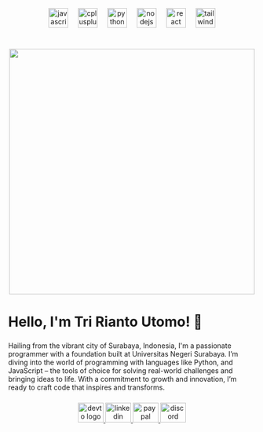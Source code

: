 <div align="center">
  <img src="https://skillicons.dev/icons?i=js" height="40" alt="javascript logo"  />
  <img width="12" />
  <img src="https://skillicons.dev/icons?i=cpp" height="40" alt="cplusplus logo"  />
  <img width="12" />
  <img src="https://skillicons.dev/icons?i=py" height="40" alt="python logo"  />
  <img width="12" />
  <img src="https://skillicons.dev/icons?i=nodejs" height="40" alt="nodejs logo"  />
  <img width="12" />
  <img src="https://skillicons.dev/icons?i=react" height="40" alt="react logo"  />
  <img width="12" />
  <img src="https://skillicons.dev/icons?i=tailwind" height="40" alt="tailwindcss logo"  />
</div>

###

<br clear="both">



<div align="center">
  <img height="500" src="https://i.postimg.cc/vBGCGCyp/115738951-p0-5.png"  />
</div>

###

<h1 align="left">Hello, I'm Tri Rianto Utomo! 🌟</h1>

###

<b1 align="left">Hailing from the vibrant city of Surabaya, Indonesia, I'm a passionate programmer with a foundation built at Universitas Negeri Surabaya. I’m diving into the world of programming with languages like Python, and JavaScript – the tools of choice for solving real-world challenges and bringing ideas to life. With a commitment to growth and innovation, I’m ready to craft code that inspires and transforms.</h3>

###

<div align="center">
  <a href="https://dev.to/flamesunderamoonlitsky" target="_blank">
    <img src="https://raw.githubusercontent.com/maurodesouza/profile-readme-generator/master/src/assets/icons/social/devto/default.svg" width="52" height="40" alt="devto logo"  />
  </a>
  <a href="https://www.linkedin.com/in/tri-r-utomo-9746b1336/">
    <img src="https://raw.githubusercontent.com/maurodesouza/profile-readme-generator/master/src/assets/icons/social/linkedin/default.svg" width="52" height="40" alt="linkedin logo"  />
  <a href="https://paypal.me/tririantou?country.x=ID&locale.x=id_ID" target="_blank">
    <img src="https://raw.githubusercontent.com/maurodesouza/profile-readme-generator/master/src/assets/icons/social/paypal/default.svg" width="52" height="40" alt="paypal logo"  />
  </a>
  <a href="https://discordapp.com/users/514246337269858314" target="_blank">
    <img src="https://raw.githubusercontent.com/maurodesouza/profile-readme-generator/master/src/assets/icons/social/discord/default.svg" width="52" height="40" alt="discord logo"  />
  </a>
</div>

###
